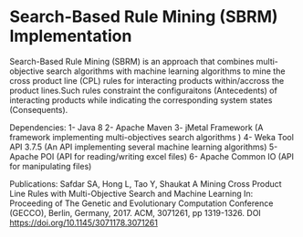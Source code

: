 # Search-Based Rule Mining (SBRM) Implementation

Search-Based Rule Mining (SBRM) is an approach that combines multi-objective search algorithms with machine learning algorithms to mine the cross product line (CPL) rules for interacting products within/accross the product lines.Such rules constraint the configuraitons (Antecedents) of interacting products while indicating the corresponding system states (Consequents).

Dependencies:
1- Java 8
2- Apache Maven
3- jMetal Framework (A framework implementing multi-objectives search algorithms )
4- Weka Tool API 3.7.5 (An API implementing several machine learning algorithms)
5- Apache POI (API for reading/writing excel files)
6- Apache Common IO (API for manipulating files)


Publications:
Safdar SA, Hong L, Tao Y, Shaukat A Mining Cross Product Line Rules with Multi-Objective Search and Machine Learning  In: Proceeding of The Genetic and Evolutionary Computation Conference (GECCO), Berlin, Germany, 2017. ACM, 3071261, pp 1319-1326. DOI https://doi.org/10.1145/3071178.3071261
